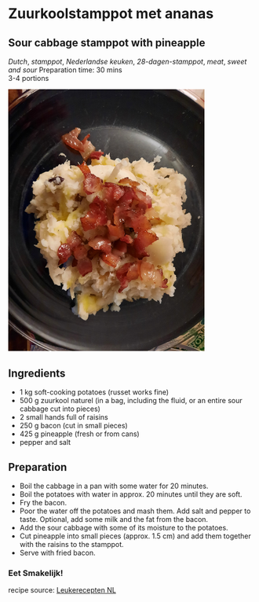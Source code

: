 #  Zuurkoolstamppot met ananas 
## Sour cabbage stamppot with pineapple 
_Dutch_, _stamppot_, _Nederlandse keuken_, _28-dagen-stamppot_, _meat_, _sweet and sour_
Preparation time: 30 mins  
3-4 portions  

<img src="images/signal-2021-02-04-114427.JPEG" alt="drawing" width="400"/>  

## Ingredients
* 1 kg soft-cooking potatoes (russet works fine)
* 500 g zuurkool naturel (in a bag, including the fluid, or an entire sour cabbage cut into pieces)
* 2 small hands full of raisins 
* 250 g bacon (cut in small pieces) 
* 425 g pineapple (fresh or from cans) 
* pepper and salt 

## Preparation
* Boil the cabbage in a pan with some water for 20 minutes. 
* Boil the potatoes with water in approx. 20 minutes until they are soft. 
* Fry the bacon. 
* Poor the water off the potatoes and mash them. Add salt and pepper to taste. Optional, add some milk and the fat from the bacon. 
* Add the sour cabbage with some of its moisture to the potatoes. 
* Cut pineapple into small pieces (approx. 1.5 cm) and add them together with the raisins to the stamppot. 
* Serve with fried bacon. 

### Eet Smakelijk!

recipe source: [Leukerecepten NL](https://www.leukerecepten.nl/recepten/zuurkoolstamppot-met-ananas/)

